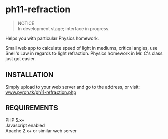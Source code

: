 ph11-refraction
===============

>NOTICE<br>In development stage; interface in progress.

Helps you with particular Physics homework.

Small web app to calculate speed of light in mediums, critical angles, use Snell's Law in regards to light refraction.  Physics homework in Mr. C's class just got easier.


INSTALLATION
-
Simply upload to your web server and go to the address, or visit: www.pyroh.tk/ph11-refraction.php


REQUIREMENTS
-
PHP 5.x+<br>
Javascript enabled<br>
Apache 2.x+ or similar web server

